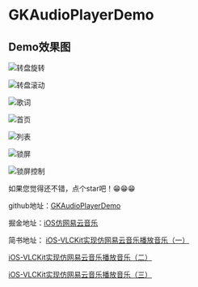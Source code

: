 # GKAudioPlayerDemo

## Demo效果图

![转盘旋转](https://github.com/QuintGao/GKAudioPlayerDemo/blob/master/imgs/img_disk.gif)

![转盘滚动](https://github.com/QuintGao/GKAudioPlayerDemo/blob/master/imgs/img_toggle.gif)

![歌词](https://github.com/QuintGao/GKAudioPlayerDemo/blob/master/imgs/img_player.png)

![首页](https://github.com/QuintGao/GKAudioPlayerDemo/blob/master/imgs/img_home.png)

![列表](https://github.com/QuintGao/GKAudioPlayerDemo/blob/master/imgs/img_list.png)

![锁屏](https://github.com/QuintGao/GKAudioPlayerDemo/blob/master/imgs/img_lock.png)

![锁屏控制](https://github.com/QuintGao/GKAudioPlayerDemo/blob/master/imgs/img_lock_control.png)

如果您觉得还不错，点个star吧！😁😁😁

github地址：[GKAudioPlayerDemo](https://github.com/QuintGao/GKAudioPlayerDemo)

掘金地址：[iOS仿网易云音乐](https://juejin.im/post/59e46fb4f265da4320024a6f)

简书地址：
[iOS-VLCKit实现仿网易云音乐播放音乐（一）](http://www.jianshu.com/p/7ffd61e6b8d4)

[iOS-VLCKit实现仿网易云音乐播放音乐（二）](http://www.jianshu.com/p/41ac0c9d6b21)

[iOS-VLCKit实现仿网易云音乐播放音乐（三）](http://www.jianshu.com/p/c34ce7c69c47)

